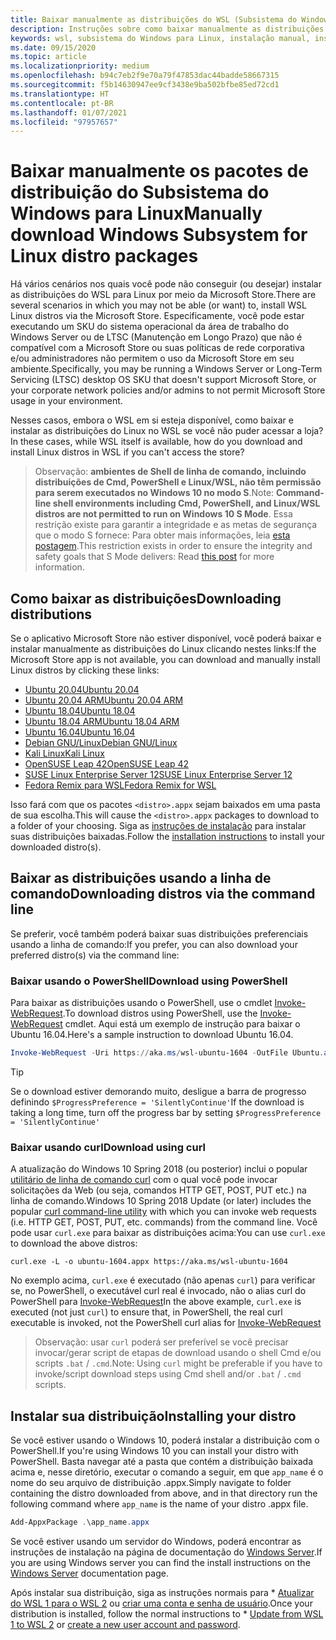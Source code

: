 ```yaml
---
title: Baixar manualmente as distribuições do WSL (Subsistema do Windows para Linux)
description: Instruções sobre como baixar manualmente as distribuições do Subsistema do Windows para Linux.
keywords: wsl, subsistema do Windows para Linux, instalação manual, instalar manualmente, microsoft store, windows 10s, ondulação, Add-AppxPackage, manutenção de longo prazo, LTSC
ms.date: 09/15/2020
ms.topic: article
ms.localizationpriority: medium
ms.openlocfilehash: b94c7eb2f9e70a79f47853dac44badde58667315
ms.sourcegitcommit: f5b14630947ee9cf3438e9ba502bfbe85ed72cd1
ms.translationtype: HT
ms.contentlocale: pt-BR
ms.lasthandoff: 01/07/2021
ms.locfileid: "97957657"
---
```

# <a name="manually-download-windows-subsystem-for-linux-distro-packages"></a><span data-ttu-id="f0fba-104">Baixar manualmente os pacotes de distribuição do Subsistema do Windows para Linux</span><span class="sxs-lookup"><span data-stu-id="f0fba-104">Manually download Windows Subsystem for Linux distro packages</span></span>

<span data-ttu-id="f0fba-105">Há vários cenários nos quais você pode não conseguir (ou desejar) instalar as distribuições do WSL para Linux por meio da Microsoft Store.</span><span class="sxs-lookup"><span data-stu-id="f0fba-105">There are several scenarios in which you may not be able (or want) to, install WSL Linux distros via the Microsoft Store.</span></span> <span data-ttu-id="f0fba-106">Especificamente, você pode estar executando um SKU do sistema operacional da área de trabalho do Windows Server ou de LTSC (Manutenção em Longo Prazo) que não é compatível com a Microsoft Store ou suas políticas de rede corporativa e/ou administradores não permitem o uso da Microsoft Store em seu ambiente.</span><span class="sxs-lookup"><span data-stu-id="f0fba-106">Specifically, you may be running a Windows Server or Long-Term Servicing (LTSC) desktop OS SKU that doesn't support Microsoft Store, or your corporate network policies and/or admins to not permit Microsoft Store usage in your environment.</span></span>

<span data-ttu-id="f0fba-107">Nesses casos, embora o WSL em si esteja disponível, como baixar e instalar as distribuições do Linux no WSL se você não puder acessar a loja?</span><span class="sxs-lookup"><span data-stu-id="f0fba-107">In these cases, while WSL itself is available, how do you download and install Linux distros in WSL if you can't access the store?</span></span>

> <span data-ttu-id="f0fba-108">Observação: **ambientes de Shell de linha de comando, incluindo distribuições de Cmd, PowerShell e Linux/WSL, não têm permissão para serem executados no Windows 10 no modo S**.</span><span class="sxs-lookup"><span data-stu-id="f0fba-108">Note: **Command-line shell environments including Cmd, PowerShell, and Linux/WSL distros are not permitted to run on Windows 10 S Mode**.</span></span> <span data-ttu-id="f0fba-109">Essa restrição existe para garantir a integridade e as metas de segurança que o modo S fornece: Para obter mais informações, leia [esta postagem](https://blogs.msdn.microsoft.com/commandline/2017/05/18/will-linux-distros-run-on-windows-10-s/).</span><span class="sxs-lookup"><span data-stu-id="f0fba-109">This restriction exists in order to ensure the integrity and safety goals that S Mode delivers: Read [this post](https://blogs.msdn.microsoft.com/commandline/2017/05/18/will-linux-distros-run-on-windows-10-s/) for more information.</span></span>

## <a name="downloading-distributions"></a><span data-ttu-id="f0fba-110">Como baixar as distribuições</span><span class="sxs-lookup"><span data-stu-id="f0fba-110">Downloading distributions</span></span>

<span data-ttu-id="f0fba-111">Se o aplicativo Microsoft Store não estiver disponível, você poderá baixar e instalar manualmente as distribuições do Linux clicando nestes links:</span><span class="sxs-lookup"><span data-stu-id="f0fba-111">If the Microsoft Store app is not available, you can download and manually install Linux distros by clicking these links:</span></span>
* [<span data-ttu-id="f0fba-112">Ubuntu 20.04</span><span class="sxs-lookup"><span data-stu-id="f0fba-112">Ubuntu 20.04</span></span>](https://aka.ms/wslubuntu2004)
* [<span data-ttu-id="f0fba-113">Ubuntu 20.04 ARM</span><span class="sxs-lookup"><span data-stu-id="f0fba-113">Ubuntu 20.04 ARM</span></span>](https://aka.ms/wslubuntu2004arm)
* [<span data-ttu-id="f0fba-114">Ubuntu 18.04</span><span class="sxs-lookup"><span data-stu-id="f0fba-114">Ubuntu 18.04</span></span>](https://aka.ms/wsl-ubuntu-1804)
* [<span data-ttu-id="f0fba-115">Ubuntu 18.04 ARM</span><span class="sxs-lookup"><span data-stu-id="f0fba-115">Ubuntu 18.04 ARM</span></span>](https://aka.ms/wsl-ubuntu-1804-arm)
* [<span data-ttu-id="f0fba-116">Ubuntu 16.04</span><span class="sxs-lookup"><span data-stu-id="f0fba-116">Ubuntu 16.04</span></span>](https://aka.ms/wsl-ubuntu-1604)
* [<span data-ttu-id="f0fba-117">Debian GNU/Linux</span><span class="sxs-lookup"><span data-stu-id="f0fba-117">Debian GNU/Linux</span></span>](https://aka.ms/wsl-debian-gnulinux)
* [<span data-ttu-id="f0fba-118">Kali Linux</span><span class="sxs-lookup"><span data-stu-id="f0fba-118">Kali Linux</span></span>](https://aka.ms/wsl-kali-linux-new)
* [<span data-ttu-id="f0fba-119">OpenSUSE Leap 42</span><span class="sxs-lookup"><span data-stu-id="f0fba-119">OpenSUSE Leap 42</span></span>](https://aka.ms/wsl-opensuse-42)
* [<span data-ttu-id="f0fba-120">SUSE Linux Enterprise Server 12</span><span class="sxs-lookup"><span data-stu-id="f0fba-120">SUSE Linux Enterprise Server 12</span></span>](https://aka.ms/wsl-sles-12)
* [<span data-ttu-id="f0fba-121">Fedora Remix para WSL</span><span class="sxs-lookup"><span data-stu-id="f0fba-121">Fedora Remix for WSL</span></span>](https://github.com/WhitewaterFoundry/WSLFedoraRemix/releases/)

<span data-ttu-id="f0fba-122">Isso fará com que os pacotes `<distro>.appx` sejam baixados em uma pasta de sua escolha.</span><span class="sxs-lookup"><span data-stu-id="f0fba-122">This will cause the `<distro>.appx` packages to download to a folder of your choosing.</span></span> <span data-ttu-id="f0fba-123">Siga as [instruções de instalação](#installing-your-distro) para instalar suas distribuições baixadas.</span><span class="sxs-lookup"><span data-stu-id="f0fba-123">Follow the [installation instructions](#installing-your-distro) to install your downloaded distro(s).</span></span>

## <a name="downloading-distros-via-the-command-line"></a><span data-ttu-id="f0fba-124">Baixar as distribuições usando a linha de comando</span><span class="sxs-lookup"><span data-stu-id="f0fba-124">Downloading distros via the command line</span></span>

<span data-ttu-id="f0fba-125">Se preferir, você também poderá baixar suas distribuições preferenciais usando a linha de comando:</span><span class="sxs-lookup"><span data-stu-id="f0fba-125">If you prefer, you can also download your preferred distro(s) via the command line:</span></span>

 ### <a name="download-using-powershell"></a><span data-ttu-id="f0fba-126">Baixar usando o PowerShell</span><span class="sxs-lookup"><span data-stu-id="f0fba-126">Download using PowerShell</span></span>

 <span data-ttu-id="f0fba-127">Para baixar as distribuições usando o PowerShell, use o cmdlet [Invoke-WebRequest](/powershell/module/microsoft.powershell.utility/invoke-webrequest).</span><span class="sxs-lookup"><span data-stu-id="f0fba-127">To download distros using PowerShell, use the [Invoke-WebRequest](/powershell/module/microsoft.powershell.utility/invoke-webrequest) cmdlet.</span></span> <span data-ttu-id="f0fba-128">Aqui está um exemplo de instrução para baixar o Ubuntu 16.04.</span><span class="sxs-lookup"><span data-stu-id="f0fba-128">Here's a sample instruction to download Ubuntu 16.04.</span></span>

```powershell
Invoke-WebRequest -Uri https://aka.ms/wsl-ubuntu-1604 -OutFile Ubuntu.appx -UseBasicParsing
```

> [!TIP]
> <span data-ttu-id="f0fba-129">Se o download estiver demorando muito, desligue a barra de progresso definindo `$ProgressPreference = 'SilentlyContinue'`</span><span class="sxs-lookup"><span data-stu-id="f0fba-129">If the download is taking a long time, turn off the progress bar by setting `$ProgressPreference = 'SilentlyContinue'`</span></span>

### <a name="download-using-curl"></a><span data-ttu-id="f0fba-130">Baixar usando curl</span><span class="sxs-lookup"><span data-stu-id="f0fba-130">Download using curl</span></span>
<span data-ttu-id="f0fba-131">A atualização do Windows 10 Spring 2018 (ou posterior) inclui o popular [utilitário de linha de comando curl](https://curl.haxx.se/) com o qual você pode invocar solicitações da Web (ou seja, comandos HTTP GET, POST, PUT etc.) na linha de comando.</span><span class="sxs-lookup"><span data-stu-id="f0fba-131">Windows 10 Spring 2018 Update (or later) includes the popular [curl command-line utility](https://curl.haxx.se/) with which you can invoke web requests (i.e. HTTP GET, POST, PUT, etc. commands) from the command line.</span></span> <span data-ttu-id="f0fba-132">Você pode usar `curl.exe` para baixar as distribuições acima:</span><span class="sxs-lookup"><span data-stu-id="f0fba-132">You can use `curl.exe` to download the above distros:</span></span>

```console
curl.exe -L -o ubuntu-1604.appx https://aka.ms/wsl-ubuntu-1604
```

<span data-ttu-id="f0fba-133">No exemplo acima, `curl.exe` é executado (não apenas `curl`) para verificar se, no PowerShell, o executável curl real é invocado, não o alias curl do PowerShell para [Invoke-WebRequest](/powershell/module/microsoft.powershell.utility/invoke-webrequest)</span><span class="sxs-lookup"><span data-stu-id="f0fba-133">In the above example, `curl.exe` is executed (not just `curl`) to ensure that, in PowerShell, the real curl executable is invoked, not the PowerShell curl alias for [Invoke-WebRequest](/powershell/module/microsoft.powershell.utility/invoke-webrequest)</span></span>

> <span data-ttu-id="f0fba-134">Observação: usar `curl` poderá ser preferível se você precisar invocar/gerar script de etapas de download usando o shell Cmd e/ou scripts `.bat` / `.cmd`.</span><span class="sxs-lookup"><span data-stu-id="f0fba-134">Note: Using `curl` might be preferable if you have to invoke/script download steps using Cmd shell and/or `.bat` / `.cmd` scripts.</span></span>

## <a name="installing-your-distro"></a><span data-ttu-id="f0fba-135">Instalar sua distribuição</span><span class="sxs-lookup"><span data-stu-id="f0fba-135">Installing your distro</span></span>

<span data-ttu-id="f0fba-136">Se você estiver usando o Windows 10, poderá instalar a distribuição com o PowerShell.</span><span class="sxs-lookup"><span data-stu-id="f0fba-136">If you're using Windows 10 you can install your distro with PowerShell.</span></span> <span data-ttu-id="f0fba-137">Basta navegar até a pasta que contém a distribuição baixada acima e, nesse diretório, executar o comando a seguir, em que `app_name` é o nome do seu arquivo de distribuição .appx.</span><span class="sxs-lookup"><span data-stu-id="f0fba-137">Simply navigate to folder containing the distro downloaded from above, and in that directory run the following command where `app_name` is the name of your distro .appx file.</span></span>  
```Powershell
Add-AppxPackage .\app_name.appx
```

<span data-ttu-id="f0fba-138">Se você estiver usando um servidor do Windows, poderá encontrar as instruções de instalação na página de documentação do [Windows Server](install-on-server.md).</span><span class="sxs-lookup"><span data-stu-id="f0fba-138">If you are using Windows server you can find the install instructions on the [Windows Server](install-on-server.md) documentation page.</span></span>

<span data-ttu-id="f0fba-139">Após instalar sua distribuição, siga as instruções normais para \* [Atualizar do WSL 1 para o WSL 2](./install-win10.md#set-your-distribution-version-to-wsl-1-or-wsl-2) ou [criar uma conta e senha de usuário](./user-support.md).</span><span class="sxs-lookup"><span data-stu-id="f0fba-139">Once your distribution is installed, follow the normal instructions to \* [Update from WSL 1 to WSL 2](./install-win10.md#set-your-distribution-version-to-wsl-1-or-wsl-2) or [create a new user account and password](./user-support.md).</span></span>
